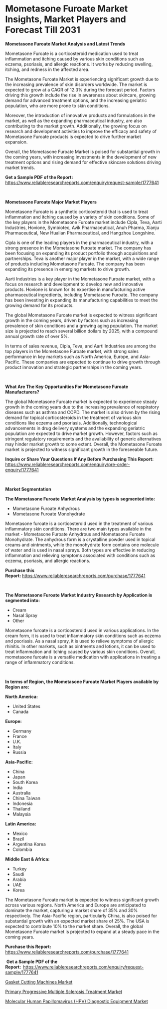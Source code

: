 <p><h1>Mometasone Furoate Market Insights, Market Players and Forecast Till 2031</h1></p><p><strong>Mometasone Furoate Market Analysis and Latest Trends</strong></p>
<p><p>Mometasone Furoate is a corticosteroid medication used to treat inflammation and itching caused by various skin conditions such as eczema, psoriasis, and allergic reactions. It works by reducing swelling, itching, and redness in the affected area.</p><p>The Mometasone Furoate Market is experiencing significant growth due to the increasing prevalence of skin disorders worldwide. The market is expected to grow at a CAGR of 12.3% during the forecast period. Factors driving this growth include the rise in awareness about skincare, growing demand for advanced treatment options, and the increasing geriatric population, who are more prone to skin conditions.</p><p>Moreover, the introduction of innovative products and formulations in the market, as well as the expanding pharmaceutical industry, are also contributing to the market growth. Additionally, the growing focus on research and development activities to improve the efficacy and safety of Mometasone Furoate products is expected to drive further market expansion.</p><p>Overall, the Mometasone Furoate Market is poised for substantial growth in the coming years, with increasing investments in the development of new treatment options and rising demand for effective skincare solutions driving market trends.</p></p>
<p><strong>Get a Sample PDF of the Report:&nbsp;</strong> <a href="https://www.reliableresearchreports.com/enquiry/request-sample/1777641">https://www.reliableresearchreports.com/enquiry/request-sample/1777641</a></p>
<p>&nbsp;</p>
<p><strong>Mometasone Furoate Major Market Players</strong></p>
<p><p>Mometasone Furoate is a synthetic corticosteroid that is used to treat inflammation and itching caused by a variety of skin conditions. Some of the key players in the Mometasone Furoate market include Cipla, Teva, Aarti Industries, Hovione, Symbiotec, Avik Pharmaceutical, Anuh Pharma, Xianju Pharmaceutical, New Hualian Pharmaceutical, and Hangzhou Longshine.</p><p>Cipla is one of the leading players in the pharmaceutical industry, with a strong presence in the Mometasone Furoate market. The company has been focusing on expanding its product portfolio through acquisitions and partnerships. Teva is another major player in the market, with a wide range of products including Mometasone Furoate. The company has been expanding its presence in emerging markets to drive growth.</p><p>Aarti Industries is a key player in the Mometasone Furoate market, with a focus on research and development to develop new and innovative products. Hovione is known for its expertise in manufacturing active pharmaceutical ingredients, including Mometasone Furoate. The company has been investing in expanding its manufacturing capabilities to meet the growing demand for its products.</p><p>The global Mometasone Furoate market is expected to witness significant growth in the coming years, driven by factors such as increasing prevalence of skin conditions and a growing aging population. The market size is projected to reach several billion dollars by 2025, with a compound annual growth rate of over 5%.</p><p>In terms of sales revenue, Cipla, Teva, and Aarti Industries are among the top players in the Mometasone Furoate market, with strong sales performance in key markets such as North America, Europe, and Asia-Pacific. These companies are expected to continue to drive growth through product innovation and strategic partnerships in the coming years.</p></p>
<p>&nbsp;</p>
<p><strong>What Are The Key Opportunities For Mometasone Furoate Manufacturers?</strong></p>
<p><p>The global Mometasone Furoate market is expected to experience steady growth in the coming years due to the increasing prevalence of respiratory diseases such as asthma and COPD. The market is also driven by the rising demand for topical corticosteroids in the treatment of various skin conditions like eczema and psoriasis. Additionally, technological advancements in drug delivery systems and the expanding geriatric population are expected to drive market growth. However, factors such as stringent regulatory requirements and the availability of generic alternatives may hinder market growth to some extent. Overall, the Mometasone Furoate market is projected to witness significant growth in the foreseeable future.</p></p>
<p><strong>Inquire or Share Your Questions If Any Before Purchasing This Report:</strong> <a href="https://www.reliableresearchreports.com/enquiry/pre-order-enquiry/1777641">https://www.reliableresearchreports.com/enquiry/pre-order-enquiry/1777641</a></p>
<p>&nbsp;</p>
<p><strong>Market Segmentation</strong></p>
<p><strong>The Mometasone Furoate Market Analysis by types is segmented into:</strong></p>
<p><ul><li>Mometasone Furoate Anhydrous</li><li>Mometasone Furoate Monohydrate</li></ul></p>
<p><p>Mometasone furoate is a corticosteroid used in the treatment of various inflammatory skin conditions. There are two main types available in the market - Mometasone Furoate Anhydrous and Mometasone Furoate Monohydrate. The anhydrous form is a crystalline powder used in topical creams and ointments, while the monohydrate form contains one molecule of water and is used in nasal sprays. Both types are effective in reducing inflammation and relieving symptoms associated with conditions such as eczema, psoriasis, and allergic reactions.</p></p>
<p><strong>Purchase this Report:&nbsp;</strong><a href="https://www.reliableresearchreports.com/purchase/1777641">https://www.reliableresearchreports.com/purchase/1777641</a></p>
<p>&nbsp;</p>
<p><strong>The Mometasone Furoate Market Industry Research by Application is segmented into:</strong></p>
<p><ul><li>Cream</li><li>Nasal Spray</li><li>Other</li></ul></p>
<p><p>Mometasone furoate is a corticosteroid used in various applications. In the cream form, it is used to treat inflammatory skin conditions such as eczema and psoriasis. As a nasal spray, it is used to relieve symptoms of allergic rhinitis. In other markets, such as ointments and lotions, it can be used to treat inflammation and itching caused by various skin conditions. Overall, mometasone furoate is a versatile medication with applications in treating a range of inflammatory conditions.</p></p>
<p>&nbsp;</p>
<p><strong>In terms of Region, the Mometasone Furoate Market Players available by Region are:</strong></p>
<p>
    <p> <strong> North America: </strong>
        <ul>
            <li>United States</li>
            <li>Canada</li>
        </ul>
        </p> 
    <p> <strong> Europe: </strong>
        <ul>
            <li>Germany</li>
            <li>France</li>
            <li>U.K.</li>
            <li>Italy</li>
            <li>Russia</li>
        </ul>
        </p> 
    <p> <strong> Asia-Pacific: </strong>
        <ul>
            <li>China</li>
            <li>Japan</li>
            <li>South Korea</li>
            <li>India</li>
            <li>Australia</li>
            <li>China Taiwan</li>
            <li>Indonesia</li>
            <li>Thailand</li>
            <li>Malaysia</li>
        </ul>
        </p> 
    <p> <strong> Latin America: </strong>
        <ul>
            <li>Mexico</li>
            <li>Brazil</li>
            <li>Argentina Korea</li>
            <li>Colombia</li>
        </ul>
        </p> 
    <p> <strong> Middle East & Africa: </strong>
        <ul>
            <li>Turkey</li>
            <li>Saudi</li>
            <li>Arabia</li>
            <li>UAE</li>
            <li>Korea</li>
        </ul>
    </p>
    </p>
<p><p>The Mometasone Furoate market is expected to witness significant growth across various regions. North America and Europe are anticipated to dominate the market, capturing a market share of 35% and 30% respectively. The Asia-Pacific region, particularly China, is also poised for substantial growth with an expected market share of 25%. The USA is expected to contribute 10% to the market share. Overall, the global Mometasone Furoate market is projected to expand at a steady pace in the coming years.</p></p>
<p><strong>Purchase this Report: </strong><a href="https://www.reliableresearchreports.com/purchase/1777641">https://www.reliableresearchreports.com/purchase/1777641</a></p>
<p>&nbsp;<strong>Get a Sample PDF of the Report:&nbsp;&nbsp;</strong><a href="https://www.reliableresearchreports.com/enquiry/request-sample/1777641">https://www.reliableresearchreports.com/enquiry/request-sample/1777641</a></p>
<p><strong></strong></p>
<p><p><a href="https://view.publitas.com/reportprime-1/gasket-cutting-machines-market-size-2023-2030-global-industrial-analysis-key-geographical-regions-market-share-top-key-players-product-types-and-forecast-research-report/">Gasket Cutting Machines Market</a></p><p><a href="https://view.publitas.com/reportprime-1/primary-progressive-multiple-sclerosis-treatment-market-size-growth-and-forecast-from-2023-2030/">Primary Progressive Multiple Sclerosis Treatment Market</a></p><p><a href="https://view.publitas.com/reportprime-1/molecular-human-papillomavirus-hpv-diagnostic-equipment-market-research-report-forecasted-for-period-from-2023-2030-by-market-type-market-application-and-region/">Molecular Human Papillomavirus (HPV) Diagnostic Equipment Market</a></p></p>